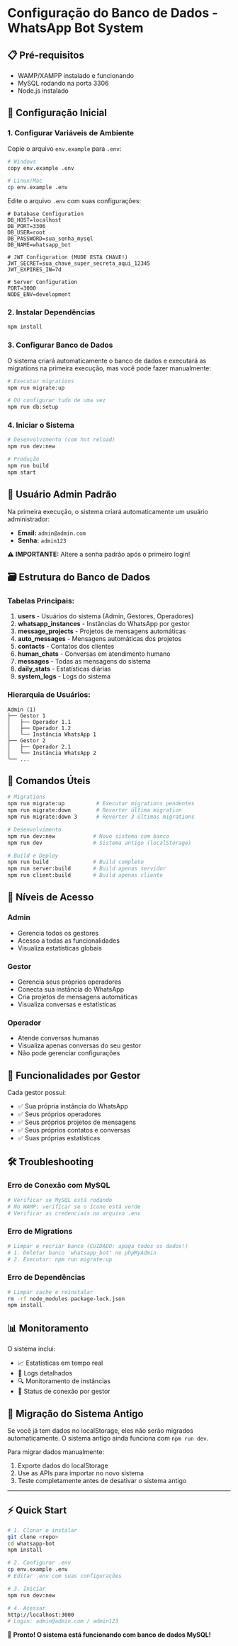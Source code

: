 # Configuração do Banco de Dados - WhatsApp Bot System

## 📋 Pré-requisitos

- WAMP/XAMPP instalado e funcionando
- MySQL rodando na porta 3306
- Node.js instalado

## 🚀 Configuração Inicial

### 1. Configurar Variáveis de Ambiente

Copie o arquivo `env.example` para `.env`:

```bash
# Windows
copy env.example .env

# Linux/Mac
cp env.example .env
```

Edite o arquivo `.env` com suas configurações:

```env
# Database Configuration
DB_HOST=localhost
DB_PORT=3306
DB_USER=root
DB_PASSWORD=sua_senha_mysql
DB_NAME=whatsapp_bot

# JWT Configuration (MUDE ESTA CHAVE!)
JWT_SECRET=sua_chave_super_secreta_aqui_12345
JWT_EXPIRES_IN=7d

# Server Configuration
PORT=3000
NODE_ENV=development
```

### 2. Instalar Dependências

```bash
npm install
```

### 3. Configurar Banco de Dados

O sistema criará automaticamente o banco de dados e executará as migrations na primeira execução, mas você pode fazer manualmente:

```bash
# Executar migrations
npm run migrate:up

# OU configurar tudo de uma vez
npm run db:setup
```

### 4. Iniciar o Sistema

```bash
# Desenvolvimento (com hot reload)
npm run dev:new

# Produção
npm run build
npm start
```

## 👤 Usuário Admin Padrão

Na primeira execução, o sistema criará automaticamente um usuário administrador:

- **Email:** `admin@admin.com`
- **Senha:** `admin123`

⚠️ **IMPORTANTE:** Altere a senha padrão após o primeiro login!

## 🗃️ Estrutura do Banco de Dados

### Tabelas Principais:

1. **users** - Usuários do sistema (Admin, Gestores, Operadores)
2. **whatsapp_instances** - Instâncias do WhatsApp por gestor
3. **message_projects** - Projetos de mensagens automáticas
4. **auto_messages** - Mensagens automáticas dos projetos
5. **contacts** - Contatos dos clientes
6. **human_chats** - Conversas em atendimento humano
7. **messages** - Todas as mensagens do sistema
8. **daily_stats** - Estatísticas diárias
9. **system_logs** - Logs do sistema

### Hierarquia de Usuários:

```
Admin (1)
├── Gestor 1
│   ├── Operador 1.1
│   ├── Operador 1.2
│   └── Instância WhatsApp 1
├── Gestor 2
│   ├── Operador 2.1
│   └── Instância WhatsApp 2
└── ...
```

## 🔧 Comandos Úteis

```bash
# Migrations
npm run migrate:up          # Executar migrations pendentes
npm run migrate:down        # Reverter última migration
npm run migrate:down 3      # Reverter 3 últimas migrations

# Desenvolvimento
npm run dev:new            # Novo sistema com banco
npm run dev                # Sistema antigo (localStorage)

# Build e Deploy
npm run build              # Build completo
npm run server:build       # Build apenas servidor
npm run client:build       # Build apenas cliente
```

## 🔐 Níveis de Acesso

### Admin
- Gerencia todos os gestores
- Acesso a todas as funcionalidades
- Visualiza estatísticas globais

### Gestor
- Gerencia seus próprios operadores
- Conecta sua instância do WhatsApp
- Cria projetos de mensagens automáticas
- Visualiza conversas e estatísticas

### Operador
- Atende conversas humanas
- Visualiza apenas conversas do seu gestor
- Não pode gerenciar configurações

## 📱 Funcionalidades por Gestor

Cada gestor possui:
- ✅ Sua própria instância do WhatsApp
- ✅ Seus próprios operadores
- ✅ Seus próprios projetos de mensagens
- ✅ Seus próprios contatos e conversas
- ✅ Suas próprias estatísticas

## 🛠️ Troubleshooting

### Erro de Conexão com MySQL
```bash
# Verificar se MySQL está rodando
# No WAMP: verificar se o ícone está verde
# Verificar as credenciais no arquivo .env
```

### Erro de Migrations
```bash
# Limpar e recriar banco (CUIDADO: apaga todos os dados!)
# 1. Deletar banco 'whatsapp_bot' no phpMyAdmin
# 2. Executar: npm run migrate:up
```

### Erro de Dependências
```bash
# Limpar cache e reinstalar
rm -rf node_modules package-lock.json
npm install
```

## 📊 Monitoramento

O sistema inclui:
- 📈 Estatísticas em tempo real
- 📝 Logs detalhados
- 🔍 Monitoramento de instâncias
- 📱 Status de conexão por gestor

## 🔄 Migração do Sistema Antigo

Se você já tem dados no localStorage, eles não serão migrados automaticamente. O sistema antigo ainda funciona com `npm run dev`.

Para migrar dados manualmente:
1. Exporte dados do localStorage
2. Use as APIs para importar no novo sistema
3. Teste completamente antes de desativar o sistema antigo

---

## ⚡ Quick Start

```bash
# 1. Clonar e instalar
git clone <repo>
cd whatsapp-bot
npm install

# 2. Configurar .env
cp env.example .env
# Editar .env com suas configurações

# 3. Iniciar
npm run dev:new

# 4. Acessar
http://localhost:3000
# Login: admin@admin.com / admin123
```

🎉 **Pronto! O sistema está funcionando com banco de dados MySQL!**
